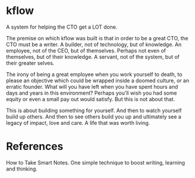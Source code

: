 # kflow

A system for helping the CTO get a LOT done.

The premise on which kflow was built is that in order to be a great CTO, the CTO must be a writer. A builder, not of technology, but of knowledge. An employee, not of the CEO, but of themselves. Perhaps not even of themselves, but of their knowledge. A servant, not of the system, but of their greater selves.

The irony of being a great employee when you work yourself to death, to please an objective which could be wrapped inside a doomed culture, or an erratic founder. What will you have left when you have spent hours and days and years in this environment? Perhaps you'll wish you had some equity or even a small pay out would satisfy. But this is not about that.

This is about building something for yourself. And then to watch yourself build up others. And then to see others build you up and ultimately see a legacy of impact, love and care. A life that was worth living.

# References

How to Take Smart Notes. One simple technique to boost writing, learning and thinking.

